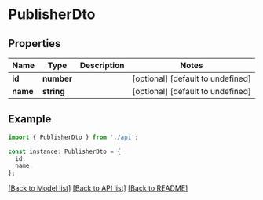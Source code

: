 # PublisherDto

## Properties

| Name     | Type       | Description | Notes                             |
| -------- | ---------- | ----------- | --------------------------------- |
| **id**   | **number** |             | [optional] [default to undefined] |
| **name** | **string** |             | [optional] [default to undefined] |

## Example

```typescript
import { PublisherDto } from './api';

const instance: PublisherDto = {
  id,
  name,
};
```

[[Back to Model list]](../README.md#documentation-for-models) [[Back to API list]](../README.md#documentation-for-api-endpoints) [[Back to README]](../README.md)
